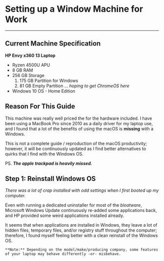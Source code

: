 # Setting up a Window Machine for Work
---

## Current Machine Specification

**HP Envy x360 13 Laptop**
- Ryzen 4500U APU
- 8 GB RAM
- 256 GB Storage
  1. 175 GB Partition for Windows
  2. 81 GB Empty Partition ... _hoping to get ChromeOS here_
- Windows 10 OS - Home Edition

## Reason For This Guide

This machine was really well priced the for the hardware included. I have been using a MacBook Pro since 2010 as a daily driver for my laptop use, and I found that a lot of the benefits of using the macOS is **missing** with a Windows.

This is not a complete guide / reproduction of the macOS productivity; however, it will be continuously updated as I find better alternatives to quirks that I find with the Windows OS.

PS. **_The apple trackpad is heavily missed._**

## Step 1: Reinstall Windows OS

_There was a lot of crap installed with odd settings when I first booted up my computer._

Even with running a dedicated uninstaller for most of the _bloatware_, Microsoft Windows Update continuously re-added some applications back, and HP provided some weird applications installed already.

It seems that when applications are installed in Windows, they leave a lot of hidden files, temporary files, and/or registry stuff throughout the computer; therefore, I found myself feeling better with a clean reinstall of the Windows OS.

```**Note:** Depending on the model/make/producing company, some features of your laptop may behave differently -or- misbehave.```
